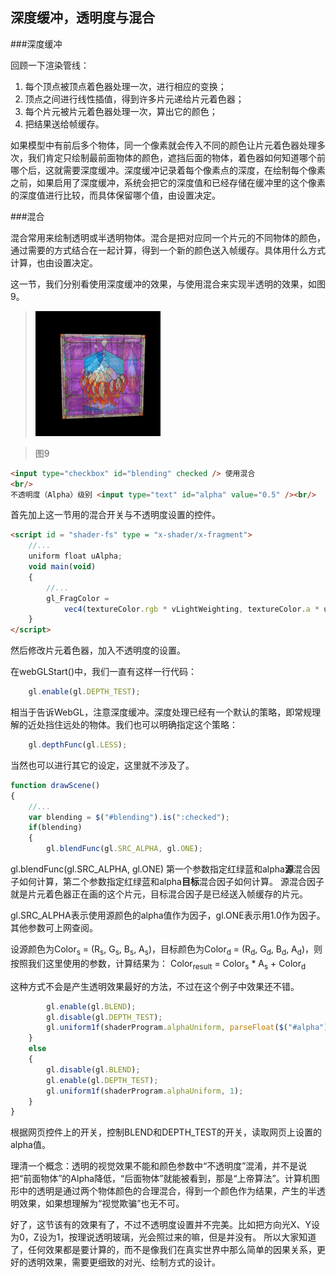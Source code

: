 ## 深度缓冲，透明度与混合

###深度缓冲

回顾一下渲染管线：

1. 每个顶点被顶点着色器处理一次，进行相应的变换；
2. 顶点之间进行线性插值，得到许多片元递给片元着色器；
3. 每个片元被片元着色器处理一次，算出它的颜色；
4. 把结果送给帧缓存。

如果模型中有前后多个物体，同一个像素就会传入不同的颜色让片元着色器处理多次，我们肯定只绘制最前面物体的颜色，遮挡后面的物体，着色器如何知道哪个前哪个后，这就需要深度缓冲。深度缓冲记录着每个像素点的深度，在绘制每个像素之前，如果启用了深度缓冲，系统会把它的深度值和已经存储在缓冲里的这个像素的深度值进行比较，而具体保留哪个值，由设置决定。

###混合

混合常用来绘制透明或半透明物体。混合是把对应同一个片元的不同物体的颜色，通过需要的方式结合在一起计算，得到一个新的颜色送入帧缓存。具体用什么方式计算，也由设置决定。

这一节，我们分别看使用深度缓冲的效果，与使用混合来实现半透明的效果，如图9。

>![图9](../image/C1_Start/1_009.gif)

>图9

```html
<input type="checkbox" id="blending" checked /> 使用混合
<br/>
不透明度（Alpha）级别 <input type="text" id="alpha" value="0.5" /><br/>
```
首先加上这一节用的混合开关与不透明度设置的控件。

```html
<script id = "shader-fs" type = "x-shader/x-fragment">
    //...
	uniform float uAlpha;
	void main(void)
	{
		//...
		gl_FragColor =
			vec4(textureColor.rgb * vLightWeighting, textureColor.a * uAlpha);
	}
</script>
```
然后修改片元着色器，加入不透明度的设置。

在webGLStart()中，我们一直有这样一行代码：
```javascript
	gl.enable(gl.DEPTH_TEST);
```

相当于告诉WebGL，注意深度缓冲。深度处理已经有一个默认的策略，即常规理解的近处挡住远处的物体。我们也可以明确指定这个策略：

```javascript
	gl.depthFunc(gl.LESS);
```
当然也可以进行其它的设定，这里就不涉及了。

```javascript
function drawScene()
{
    //...
	var blending = $("#blending").is(":checked");
	if(blending)
	{
		gl.blendFunc(gl.SRC_ALPHA, gl.ONE);
```

gl.blendFunc(gl.SRC_ALPHA, gl.ONE)
第一个参数指定红绿蓝和alpha**源**混合因子如何计算，第二个参数指定红绿蓝和alpha**目标**混合因子如何计算。
源混合因子就是片元着色器正在画的这个片元，目标混合因子是已经送入帧缓存的片元。

gl.SRC_ALPHA表示使用源颜色的alpha值作为因子，gl.ONE表示用1.0作为因子。其他参数可上网查阅。

设源颜色为Color<sub>s</sub> = (R<sub>s</sub>, G<sub>s</sub>, B<sub>s</sub>, A<sub>s</sub>)，目标颜色为Color<sub>d</sub> = (R<sub>d</sub>, G<sub>d</sub>, B<sub>d</sub>, A<sub>d</sub>)，则按照我们这里使用的参数，计算结果为：
Color<sub>result</sub> = Color<sub>s</sub> * A<sub>s</sub> + Color<sub>d</sub>

这种方式不会是产生透明效果最好的方法，不过在这个例子中效果还不错。

```javascript
		gl.enable(gl.BLEND);
		gl.disable(gl.DEPTH_TEST);
		gl.uniform1f(shaderProgram.alphaUniform, parseFloat($("#alpha").val()));
	}
	else
	{
		gl.disable(gl.BLEND);
		gl.enable(gl.DEPTH_TEST);
		gl.uniform1f(shaderProgram.alphaUniform, 1);
	}
}
```
根据网页控件上的开关，控制BLEND和DEPTH_TEST的开关，读取网页上设置的alpha值。

理清一个概念：透明的视觉效果不能和颜色参数中“不透明度”混淆，并不是说把“前面物体”的Alpha降低，“后面物体”就能被看到，那是“上帝算法”。计算机图形中的透明是通过两个物体颜色的合理混合，得到一个颜色作为结果，产生的半透明效果，如果想理解为“视觉欺骗”也无不可。

好了，这节该有的效果有了，不过不透明度设置并不完美。比如把方向光X、Y设为0，Z设为1，按理说透明玻璃，光会照过来的嘛，但是并没有。
所以大家知道了，任何效果都是要计算的，而不是像我们在真实世界中那么简单的因果关系，更好的透明效果，需要更细致的对光、绘制方式的设计。
